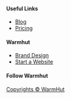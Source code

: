 <footer class="center-text">
    <div class="flex-panel">
      <div class="flex-item trio">
        <h4>Useful Links</h4>
        <ul>
          <li><a href="/blog/" title = 'Read our blog'>Blog</a></li>
           <li><a href = '/contact-us/' title = 'enquire about our pricing'>Pricing</a></li>
        </ul>
      </div>
      <div class="flex-item trio">
        <h4>Warmhut</h4>
        <ul>
          <li><a href="/solutions/brand/" title = ''>Brand Design</a></li>
          <li><a href="/solutions/web/" title = 'start or upgrade your website'>Start a Website</a></li>
        </ul>
      </div>
      <div class="flex-item trio">
        <h4>Follow Warmhut</h4>
        <div class = 'flex-panel' id = 'footer-social'>
          <a href = '{{site.facebook}}' target = '_blank' class = 'flex-item quad'><i class='icon icon-facebook facebook' aria-hidden='true'></i></a>
          <a href = '{{site.twitter}}' target = '_blank' class = 'flex-item duo'><i class='icon icon-twitter twitter' aria-hidden='true'></i></a>   
        </div>
      </div>
    </div>
    <p class = 'center-text'>
      <a href = '/'>Copyrights  &copy; <span class = 'thisYear'></span> WarmHut</a>
    </p>
    <script src="https://ajax.googleapis.com/ajax/libs/jquery/3.1.0/jquery.min.js"></script>
    <script src='{{site.baseurl}}/site.js'></script>
</footer>
